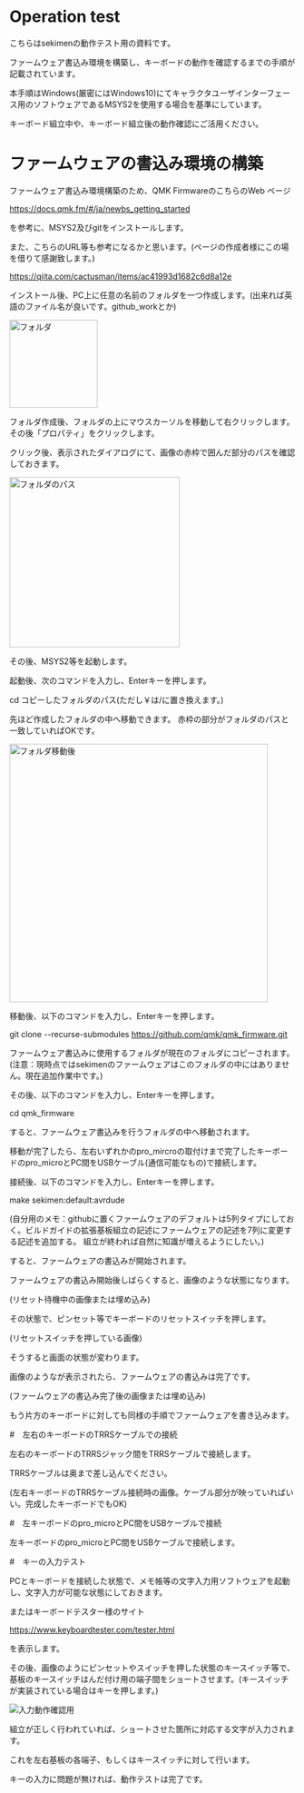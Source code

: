 # Operation test
こちらはsekimenの動作テスト用の資料です。

ファームウェア書込み環境を構築し、キーボードの動作を確認するまでの手順が記載されています。

本手順はWindows(厳密にはWindows10)にてキャラクタユーザインターフェース用のソフトウェアであるMSYS2を使用する場合を基準にしています。

キーボード組立中や、キーボード組立後の動作確認にご活用ください。

# ファームウェアの書込み環境の構築

ファームウェア書込み環境構築のため、QMK FirmwareのこちらのWeb ページ

https://docs.qmk.fm/#/ja/newbs_getting_started

を参考に、MSYS2及びgitをインストールします。

また、こちらのURL等も参考になるかと思います。(ページの作成者様にこの場を借りて感謝致します。)

https://qiita.com/cactusman/items/ac41993d1682c6d8a12e

インストール後、PC上に任意の名前のフォルダを一つ作成します。(出来れば英語のファイル名が良いです。github_workとか)

<img width="155" alt="フォルダ" src="https://user-images.githubusercontent.com/54104281/88303108-94214c80-cd41-11ea-957e-8696f901dc56.png">

フォルダ作成後、フォルダの上にマウスカーソルを移動して右クリックします。その後「プロパティ」をクリックします。

クリック後、表示されたダイアログにて、画像の赤枠で囲んだ部分のパスを確認しておきます。

<img width="300" alt="フォルダのパス" src="https://user-images.githubusercontent.com/54104281/88304171-e3b44800-cd42-11ea-993a-4b857d0bba86.png">

その後、MSYS2等を起動します。

起動後、次のコマンドを入力し、Enterキーを押します。

cd コピーしたフォルダのパス(ただし￥は/に置き換えます。)

先ほど作成したフォルダの中へ移動できます。
赤枠の部分がフォルダのパスと一致していればOKです。

<img width="455" alt="フォルダ移動後" src="https://user-images.githubusercontent.com/54104281/88305963-18c19a00-cd45-11ea-8134-c1be2137aa82.png">

移動後、以下のコマンドを入力し、Enterキーを押します。

git clone --recurse-submodules https://github.com/qmk/qmk_firmware.git

ファームウェア書込みに使用するフォルダが現在のフォルダにコピーされます。
(注意：現時点ではsekimenのファームウェアはこのフォルダの中にはありません。現在追加作業中です。)

その後、以下のコマンドを入力し、Enterキーを押します。

cd qmk_firmware

すると、ファームウェア書込みを行うフォルダの中へ移動されます。

移動が完了したら、左右いずれかのpro_mircroの取付けまで完了したキーボードのpro_microとPC間をUSBケーブル(通信可能なもの)で接続します。

接続後、以下のコマンドを入力し、Enterキーを押します。

make sekimen:default:avrdude

(自分用のメモ：githubに置くファームウェアのデフォルトは5列タイプにしておく。ビルドガイドの拡張基板組立の記述にファームウェアの記述を7列に変更する記述を追加する。
 組立が終われば自然に知識が増えるようにしたい。)

すると、ファームウェアの書込みが開始されます。

ファームウェアの書込み開始後しばらくすると、画像のような状態になります。

(リセット待機中の画像または埋め込み)

その状態で、ピンセット等でキーボードのリセットスイッチを押します。

(リセットスイッチを押している画像)

そうすると画面の状態が変わります。

画像のようなが表示されたら、ファームウェアの書込みは完了です。

(ファームウェアの書込み完了後の画像または埋め込み)

もう片方のキーボードに対しても同様の手順でファームウェアを書き込みます。

#　左右のキーボードのTRRSケーブルでの接続

左右のキーボードのTRRSジャック間をTRRSケーブルで接続します。

TRRSケーブルは奥まで差し込んでください。

(左右キーボードのTRRSケーブル接続時の画像。ケーブル部分が映っていればいい。完成したキーボードでもOK)

#　左キーボードのpro_microとPC間をUSBケーブルで接続

左キーボードのpro_microとPC間をUSBケーブルで接続します。

#　キーの入力テスト

PCとキーボードを接続した状態で、メモ帳等の文字入力用ソフトウェアを起動し、文字入力が可能な状態にしておきます。

またはキーボードテスター様のサイト

https://www.keyboardtester.com/tester.html

を表示します。

その後、画像のようにピンセットやスイッチを押した状態のキースイッチ等で、基板のキースイッチはんだ付け用の端子間をショートさせます。(キースイッチが実装されている場合はキーを押します。)

![入力動作確認用](https://user-images.githubusercontent.com/54104281/88373551-ffffc580-cdd2-11ea-85f6-d4032195b3a9.png)

組立が正しく行われていれば、ショートさせた箇所に対応する文字が入力されます。

これを左右基板の各端子、もしくはキースイッチに対して行います。

キーの入力に問題が無ければ、動作テストは完了です。
